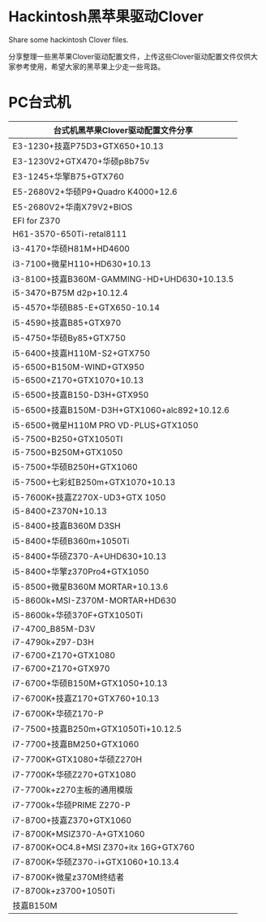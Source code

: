 # Hackintosh黑苹果驱动Clover
Share some hackintosh Clover files.

分享整理一些黑苹果Clover驱动配置文件，上传这些Clover驱动配置文件仅供大家参考使用，希望大家的黑苹果上少走一些弯路。

# PC台式机

| 台式机黑苹果Clover驱动配置文件分享           |
| -------------------------------------------- |
| E3-1230+技嘉P75D3+GTX650+10.13               |
| E3-1230Ⅴ2+GTX470+华硕p8b75v                  |
| E3-1245+华擎B75+GTX760                       |
| E5-2680V2+华硕P9+Quadro K4000+12.6           |
| E5-2680V2+华南X79V2+BIOS                     |
| EFI for Z370                                 |
| H61-3570-650Ti-retal8111                     |
| i3-4170+华硕H81M+HD4600                      |
| i3-7100+微星H110+HD630+10.13                 |
| i3-8100+技嘉B360M-GAMMING-HD+UHD630+10.13.5  |
| i5-3470+B75M d2p+10.12.4                     |
| i5-4570+华硕B85-E+GTX650-10.14               |
| i5-4590+技嘉B85+GTX970                       |
| i5-4750+华硕By85+GTX750                      |
| i5-6400+技嘉H110M-S2+GTX750                  |
| i5-6500+B150M-WIND+GTX950                    |
| i5-6500+Z170+GTX1070+10.13                   |
| i5-6500+技嘉B150-D3H+GTX950                  |
| i5-6500+技嘉B150M-D3H+GTX1060+alc892+10.12.6 |
| i5-6500+微星H110M PRO VD-PLUS+GTX1050        |
| i5-7500+B250+GTX1050TI                       |
| i5-7500+B250M+GTX1050                        |
| i5-7500+华硕B250H+GTX1060                    |
| i5-7500+七彩虹B250m+GTX1070+10.13            |
| i5-7600K+技嘉Z270X-UD3+GTX 1050              |
| i5-8400+Z370N+10.13                          |
| i5-8400+技嘉B360M D3SH                       |
| i5-8400+华硕B360m+1050Ti                     |
| i5-8400+华硕Z370-A+UHD630+10.13              |
| i5-8400+华擎z370Pro4+GTX1050                 |
| i5-8500+微星B360M MORTAR+10.13.6             |
| i5-8600k+MSI-Z370M-MORTAR+HD630              |
| i5-8600k+华硕370F+GTX1050Ti                  |
| i7-4700_B85M-D3V                             |
| i7-4790k+Z97-D3H                             |
| i7-6700+Z170+GTX1080                         |
| i7-6700+Z170+GTX970                          |
| i7-6700+华硕B150M+GTX1050+10.13              |
| i7-6700K+技嘉Z170+GTX760+10.13               |
| i7-6700K+华硕Z170-P                          |
| i7-7500+技嘉B250m+GTX1050Ti+10.12.5          |
| i7-7700+技嘉BM250+GTX1060                    |
| i7-7700K+GTX1080+华硕Z270H                   |
| i7-7700K+华硕Z270+GTX1080                    |
| i7-7700k+z270主板的通用模版                  |
| i7-7700k+华硕PRIME Z270-P                    |
| i7-8700+技嘉Z370+GTX1060                     |
| i7-8700K+MSIZ370-A+GTX1060                   |
| i7-8700K+OC4.8+MSI Z370+itx 16G+GTX760       |
| i7-8700K+华硕Z370-i+GTX1060+10.13.4          |
| i7-8700K+微星z370M终结者                     |
| i7-8700k+z3700+1050Ti                        |
| 技嘉B150M                                    |